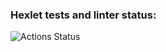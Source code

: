 ### Hexlet tests and linter status:
![Actions Status](https://github.com/AABur/python-project-lvl2/workflows/hexlet-check/badge.svg)